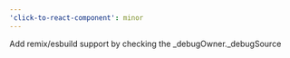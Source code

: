 ```yaml
---
'click-to-react-component': minor
---
```


Add remix/esbuild support by checking the \_debugOwner.\_debugSource
